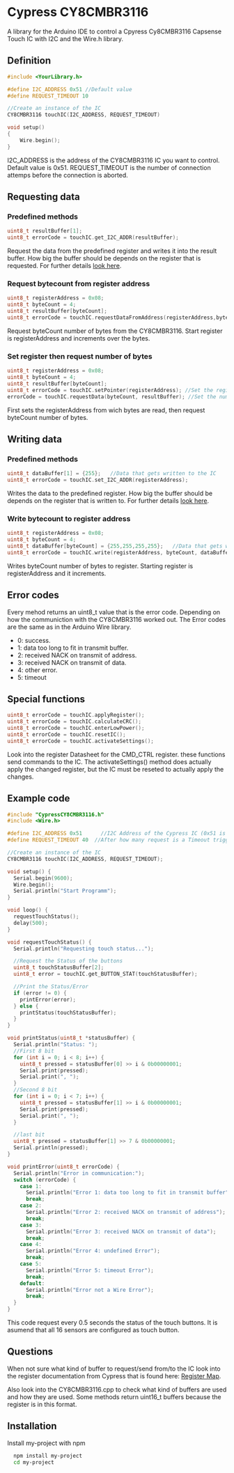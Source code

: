 
#  Cypress CY8CMBR3116

A library for the Arduino IDE to control a Cpyress Cy8CMBR3116 Capsense Touch IC with I2C and the Wire.h library. 



## Definition

```cpp
#include <YourLibrary.h>

#define I2C_ADDRESS 0x51 //Default value    
#define REQUEST_TIMEOUT 10

//Create an instance of the IC
CY8CMBR3116 touchIC(I2C_ADDRESS, REQUEST_TIMEOUT)

void setup()
{
    Wire.begin();
}
```
I2C_ADDRESS is the address of the CY8CMBR3116 IC you want to control. Default value is 0x51. 
REQUEST_TIMEOUT is the number of connection attemps before the connection is aborted. 

## Requesting data
### Predefined methods
```cpp
uint8_t resultBuffer[1];
uint8_t errorCode = touchIC.get_I2C_ADDR(resultBuffer);
```
Request the data from the predefined register and writes it into the result buffer. How big the buffer should be depends on the register that is requested. 
For further details [look here](#Questions).

### Request  bytecount from register address
```cpp
uint8_t registerAddress = 0x08;
uint8_t byteCount = 4;
uint8_t resultBuffer[byteCount];
uint8_t errorCode = touchIC.requestDataFromAddress(registerAddress,byteCount,resultBuffer);
````
Request byteCount number of bytes from the CY8CMBR3116. Start register is registerAddress and increments over the bytes. 

### Set register then request number of bytes
```cpp
uint8_t registerAddress = 0x08;
uint8_t byteCount = 4;
uint8_t resultBuffer[byteCount];
uint8_t errorCode = touchIC.setPointer(registerAddress); //Set the register from where data is read
errorCode = touchIC.requestData(byteCount, resultBuffer); //Set the number of bytes that get's read
````

First sets the registerAddress from wich bytes are read, then request byteCount number of bytes.

## Writing data
### Predefined methods
```cpp
uint8_t dataBuffer[1] = {255};   //Data that gets written to the IC
uint8_t errorCode = touchIC.set_I2C_ADDR(registerAddress);
````
Writes the data to the predefined register. How big the buffer should be depends on the register that is written to. For further details [look here](#Questions).

### Write bytecount to register address
```cpp
uint8_t registerAddress = 0x08;
uint8_t byteCount = 4;
uint8_t dataBuffer[byteCount] = {255,255,255,255};   //Data that gets written to the IC
uint8_t errorCode = touchIC.write(registerAddress, byteCount, dataBuffer);
```
Writes byteCount number of bytes to register. Starting register is registerAddress and it increments. 

## Error codes
Every mehod returns an uint8_t value that is the error code. Depending on how the communiction with the CY8CMBR3116 worked out. The Error codes are the same as in the Arduino Wire library. 
- 0: success.
- 1: data too long to fit in transmit buffer.
- 2: received NACK on transmit of address.
- 3: received NACK on transmit of data.
- 4: other error.
- 5: timeout

## Special functions
```cpp
uint8_t errorCode = touchIC.applyRegister();
uint8_t errorCode = touchIC.calculateCRC();
uint8_t errorCode = touchIC.enterLowPower();
uint8_t errorCode = touchIC.resetIC();
uint8_t errorCode = touchIC.activateSettings();
```
Look into the register Datasheet for the CMD_CTRL register. these functions send commands to the IC. The activateSettings() method does actually apply the changed register, but the IC must be reseted to actually apply the changes.

## Example code
```cpp
#include "CypressCY8CMBR3116.h"
#include <Wire.h>

#define I2C_ADDRESS 0x51      //I2C Address of the Cypress IC (0x51 is default)
#define REQUEST_TIMEOUT 40  //After how many request is a Timeout triggered

//Create an instance of the IC
CY8CMBR3116 touchIC(I2C_ADDRESS, REQUEST_TIMEOUT);

void setup() {
  Serial.begin(9600);
  Wire.begin();
  Serial.println("Start Programm");
}

void loop() {
  requestTouchStatus();
  delay(500);
}

void requestTouchStatus() {
  Serial.println("Requesting touch status...");

  //Request the Status of the buttons
  uint8_t touchStatusBuffer[2];
  uint8_t error = touchIC.get_BUTTON_STAT(touchStatusBuffer);

  //Print the Status/Error
  if (error != 0) {
    printError(error);
  } else {
    printStatus(touchStatusBuffer);
  }
}

void printStatus(uint8_t *statusBuffer) {
  Serial.println("Status: ");
  //First 8 bit
  for (int i = 0; i < 8; i++) {
    uint8_t pressed = statusBuffer[0] >> i & 0b00000001;
    Serial.print(pressed);
    Serial.print(", ");
  }
  //Second 8 bit
  for (int i = 0; i < 7; i++) {
    uint8_t pressed = statusBuffer[1] >> i & 0b00000001;
    Serial.print(pressed);
    Serial.print(", ");
  }

  //last bit
  uint8_t pressed = statusBuffer[1] >> 7 & 0b00000001;
  Serial.println(pressed);
}

void printError(uint8_t errorCode) {
  Serial.println("Error in communication:");
  switch (errorCode) {
    case 1:
      Serial.println("Error 1: data too long to fit in transmit buffer");
      break;
    case 2:
      Serial.println("Error 2: received NACK on transmit of address");
      break;
    case 3:
      Serial.println("Error 3: received NACK on transmit of data");
      break;
    case 4:
      Serial.println("Error 4: undefined Error");
      break;
    case 5:
      Serial.println("Error 5: timeout Error");
      break;
    default:
      Serial.println("Error not a Wire Error");
      break;
  }
}
```
This code request every 0.5 seconds the status of the touch buttons. It is asumend that all 16 sensors are configured as touch button. 

## Questions 
When not sure what kind of buffer to request/send from/to the IC look into the register documentation from Cypress that is found here: [Register Map](https://www.infineon.com/dgdl/Infineon-CY8CMBR3xxx_CapSense_Express_Controllers_Registers_TRM-AdditionalTechnicalInformation-v06_00-EN.pdf?fileId=8ac78c8c7d0d8da4017d0f90b2ad7da7). 

Also look into the CY8CMBR3116.cpp to check what kind of buffers are used and how they are used. Some methods return uint16_t buffers because the register is in this format. 
## Installation

Install my-project with npm

```bash
  npm install my-project
  cd my-project
```
    
